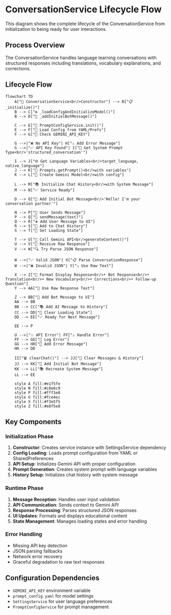 # ConversationService Lifecycle Flow

This diagram shows the complete lifecycle of the ConversationService from initialization to being ready for user interactions.

## Process Overview

The ConversationService handles language learning conversations with structured responses including translations, vocabulary explanations, and corrections.

## Lifecycle Flow

```mermaid
flowchart TD
    A["🚀 ConversationService<br/>Constructor"] --> B["📋 _initialize()"]
    B --> C["⚙️ _loadConfigAndInitializeModel()"]
    B --> D["💬 _addInitialBotMessage()"]

    C --> E["🔧 PromptConfigService.init()"]
    E --> F["📄 Load Config from YAML/Prefs"]
    F --> G["🔑 Check GEMINI_API_KEY"]

    G -->|"❌ No API Key"| H["⚠️ Add Error Message"]
    G -->|"✅ API Key Found"| I["🎯 Get System Prompt Type<br/>'structured_conversation'"]

    I --> J["🌐 Get Language Variables<br/>target_language, native_language"]
    J --> K["📝 Prompts.getPrompt()<br/>with variables"]
    K --> L["🤖 Create Gemini Model<br/>with config"]

    L --> M["📚 Initialize Chat History<br/>with System Message"]
    M --> N["✅ Service Ready"]

    D --> O["💬 Add Initial Bot Message<br/>'Hello! I'm your conversation partner'"]

    N --> P["👤 User Sends Message"]
    P --> Q["📨 sendMessage(text)"]
    Q --> R["➕ Add User Message to UI"]
    R --> S["📝 Add to Chat History"]
    S --> T["🔄 Set Loading State"]

    T --> U["🤖 Call Gemini API<br/>generateContent()"]
    U --> V["📨 Receive Raw Response"]
    V --> W["🔍 Try Parse JSON Response"]

    W -->|"✅ Valid JSON"| X["📋 Parse ConversationResponse"]
    W -->|"❌ Invalid JSON"| Y["⚠️ Use Raw Text"]

    X --> Z["🎨 Format Display Response<br/>• Bot Response<br/>• Translation<br/>• New Vocabulary<br/>• Corrections<br/>• Follow-up Question"]
    Y --> AA["📄 Use Raw Response Text"]

    Z --> BB["💬 Add Bot Message to UI"]
    AA --> BB
    BB --> CC["📚 Add AI Message to History"]
    CC --> DD["🔄 Clear Loading State"]
    DD --> EE["✅ Ready for Next Message"]

    EE --> P

    U -->|"💥 API Error"| FF["⚠️ Handle Error"]
    FF --> GG["📝 Log Error"]
    GG --> HH["💬 Add Error Message"]
    HH --> DD

    II["🗑️ clearChat()"] --> JJ["📝 Clear Messages & History"]
    JJ --> KK["💬 Add Initial Bot Message"]
    KK --> LL["📚 Recreate System Message"]
    LL --> EE

    style A fill:#e1f5fe
    style N fill:#c8e6c9
    style P fill:#fff3e0
    style U fill:#fce4ec
    style X fill:#f3e5f5
    style Z fill:#e8f5e8
```

## Key Components

### Initialization Phase

1. **Constructor**: Creates service instance with SettingsService dependency
2. **Config Loading**: Loads prompt configuration from YAML or SharedPreferences
3. **API Setup**: Initializes Gemini API with proper configuration
4. **Prompt Generation**: Creates system prompt with language variables
5. **History Setup**: Initializes chat history with system message

### Runtime Phase

1. **Message Reception**: Handles user input validation
2. **API Communication**: Sends context to Gemini API
3. **Response Processing**: Parses structured JSON responses
4. **UI Updates**: Formats and displays educational content
5. **State Management**: Manages loading states and error handling

### Error Handling

- Missing API key detection
- JSON parsing fallbacks
- Network error recovery
- Graceful degradation to raw text responses

## Configuration Dependencies

- `GEMINI_API_KEY` environment variable
- `prompt_config.yaml` for model settings
- `SettingsService` for user language preferences
- `PromptConfigService` for prompt management
